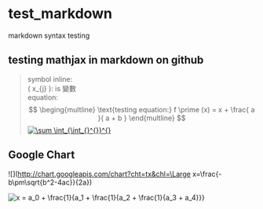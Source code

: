<script type="text/javascript" src="http://cdn.mathjax.org/mathjax/latest/MathJax.js?config=default"></script>

# test_markdown
markdown syntax testing

## testing mathjax in markdown on github
> symbol inline:  
  \( x_{j} \): is 變數  
> equation:  
  $$
  \beging{multline}
  \text{testing equation:} f \prime (x) = x + \frac{ a }{ a + b }
  \end{multline}
  $$
<a href="https://www.codecogs.com/eqnedit.php?latex=\sum&space;\int_{\int_{}^{}}^{}" target="_blank"><img src="https://latex.codecogs.com/gif.latex?\sum&space;\int_{\int_{}^{}}^{}" title="\sum \int_{\int_{}^{}}^{}" /></a>
## Google Chart
![](http://chart.googleapis.com/chart?cht=tx&chl=\Large x=\frac{-b\pm\sqrt{b^2-4ac}}{2a})

<img src="https://latex.codecogs.com/gif.latex?x&space;=&space;a_0&space;&plus;&space;\frac{1}{a_1&space;&plus;&space;\frac{1}{a_2&space;&plus;&space;\frac{1}{a_3&space;&plus;&space;a_4}}}" title="x = a_0 + \frac{1}{a_1 + \frac{1}{a_2 + \frac{1}{a_3 + a_4}}}" />

